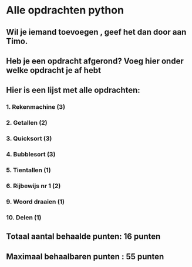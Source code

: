 # Alle opdrachten python
## Wil je iemand toevoegen , geef het dan door aan Timo. 
## Heb je een opdracht afgerond? Voeg hier onder welke opdracht je af hebt
## Hier is een lijst met alle opdrachten:
### 1. Rekenmachine (3) 
### 2. Getallen (2)
### 3. Quicksort (3)
### 4. Bubblesort (3)
### 5. Tientallen (1)
### 6. Rijbewijs nr 1 (2)
### 9. Woord draaien (1)
### 10. Delen (1)
## Totaal aantal behaalde punten: 16 punten
## Maximaal behaalbaren punten : 55 punten
